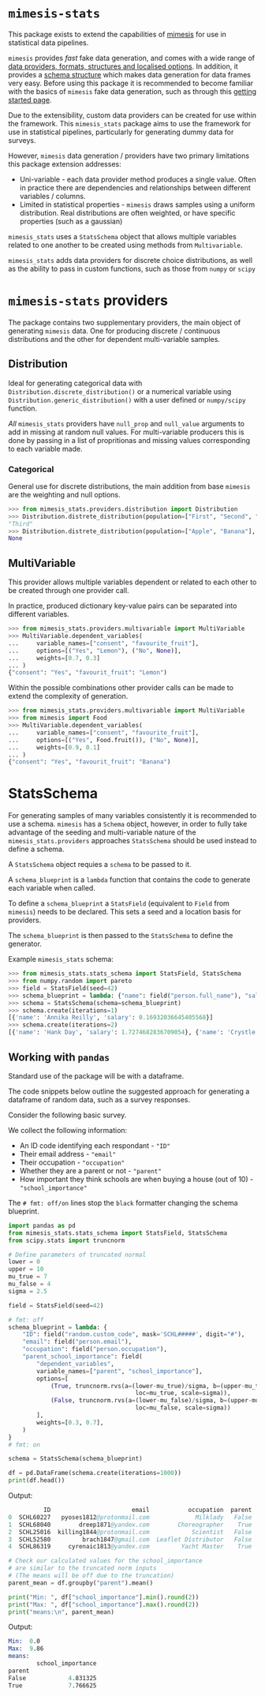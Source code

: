 
# `mimesis-stats`

This package exists to extend the capabilities of [mimesis](https://mimesis.readthedocs.io/index.html) for use in statistical data pipelines.

`mimesis` provides _fast_ fake data generation, and comes with a wide range of [data providers, formats, structures and localised options](https://mimesis.readthedocs.io/api.html). In addition, it provides a [schema structure](https://mimesis.readthedocs.io/getting_started.html#schema-and-fields) which makes data generation for data frames very easy. Before using this package it is recommended to become familiar with the basics of `mimesis` fake data generation, such as through this [getting started page](https://mimesis.readthedocs.io/getting_started.html).

Due to the extensibility, custom data providers can be created for use within the framework. This `mimesis_stats` package aims to use the framework for use in statistical pipelines, particularly for generating dummy data for surveys.

However, `mimesis` data generation / providers have two primary limitations this package extension addresses:

* Uni-variable - each data provider method produces a single value. Often in practice there are dependencies and relationships between different variables / columns.
* Limited in statistical properties - `mimesis` draws samples using a uniform distribution. Real distributions are often weighted, or have specific properties (such as a gaussian)

`mimesis_stats` uses a `StatsSchema` object that allows multiple variables related to one another to be created using methods from `Multivariable`.

`mimesis_stats` adds data providers for discrete choice distributions, as well as the ability to pass in custom functions, such as those from `numpy` or `scipy`

# `mimesis-stats` providers

The package contains two supplementary providers, the main object of generating `mimesis` data. One for producing discrete / continuous distributions and the other for dependent multi-variable samples.

## Distribution

Ideal for generating categorical data with `Distribution.discrete_distribution()` or a numerical variable using `Distribution.generic_distribution()` with a user defined or `numpy/scipy` function.

_All_ `mimesis_stats` providers have `null_prop` and `null_value` arguments to add in missing at random null values. For multi-variable producers this is done by passing in a list of propritionas and missing values corresponding to each variable made.

### Categorical

General use for discrete distributions, the main addition from base `mimesis` are the weighting and null options.

```python console
>>> from mimesis_stats.providers.distribution import Distribution
>>> Distribution.distrete_distribution(population=["First", "Second", "Third"], weights=[0.01, 0.01, 0.98])
"Third"
>>> Distribution.distrete_distribution(population=["Apple", "Banana"], weights=[0.5, 0.5], null_prop=1.0, null_value=None)
None
```

## MultiVariable

This provider allows multiple variables dependent or related to each other to be created through one provider call.

In practice, produced dictionary key-value pairs can be separated into different variables.

```python console
>>> from mimesis_stats.providers.multivariable import MultiVariable
>>> MultiVariable.dependent_variables(
...     variable_names=["consent", "favourite_fruit"],
...     options=[("Yes", "Lemon"), ("No", None)],
...     weights=[0.7, 0.3]
... )
{"consent": "Yes", "favourit_fruit": "Lemon")
```

Within the possible combinations other provider calls can be made to extend the complexity of generation.

```python console
>>> from mimesis_stats.providers.multivariable import MultiVariable
>>> from mimesis import Food
>>> MultiVariable.dependent_variables(
...     variable_names=["consent", "favourite_fruit"],
...     options=[("Yes", Food.fruit()), ("No", None)],
...     weights=[0.9, 0.1]
... )
{"consent": "Yes", "favourit_fruit": "Banana")
```

# StatsSchema

For generating samples of many variables consistently it is recommended to use a schema. `mimesis` has a `Schema` object, however, in order to fully take advantage of the seeding and multi-variable nature of the `mimesis_stats.providers` approaches `StatsSchema` should be used instead to define a schema.

A `StatsSchema` object requies a `schema` to be passed to it.

A `schema_blueprint` is a `lambda` function that contains the code to generate each variable when called.

To define a `schema_blueprint` a `StatsField` (equivalent to `Field` from `mimesis`) needs to be declared. This sets a seed and a location basis for providers.

The `schema_blueprint` is then passed to the `StatsSchema` to define the generator.

Example `mimesis_stats` schema:

```python console
>>> from mimesis_stats.stats_schema import StatsField, StatsSchema
>>> from numpy.random import pareto
>>> field = StatsField(seed=42)
>>> schema_blueprint = lambda: {"name": field("person.full_name"), "salary": field("generic_distribution", func=pareto, a=3)}
>>> schema = StatsSchema(schema=schema_blueprint)
>>> schema.create(iterations=1)
[{'name': 'Annika Reilly', 'salary': 0.16932036645405568}]
>>> schema.create(iterations=2)
[{'name': 'Hank Day', 'salary': 1.7274682836709054}, {'name': 'Crystle Osborn', 'salary': 0.5510238033601347}]
```

## Working with `pandas`

Standard use of the package will be with a dataframe.

The code snippets below outline the suggested approach for generating a dataframe of random data, such as a survey responses.

Consider the following basic survey.

We collect the following information:

* An ID code identifying each respondant - `"ID"`
* Their email address - `"email"`
* Their occupation - `"occupation"`
* Whether they are a parent or not - `"parent"`
* How important they think schools are when buying a house (out of 10) - `"school_importance"`

The `# fmt: off/on` lines stop the `black` formatter changing the schema blueprint.

```python
import pandas as pd
from mimesis_stats.stats_schema import StatsField, StatsSchema
from scipy.stats import truncnorm

# Define parameters of truncated normal
lower = 0
upper = 10
mu_true = 7
mu_false = 4
sigma = 2.5

field = StatsField(seed=42)

# fmt: off
schema_blueprint = lambda: {
    "ID": field("random.custom_code", mask='SCHL#####', digit="#"),
    "email": field("person.email"),
    "occupation": field("person.occupation"),
    "parent_school_importance": field(
        "dependent_variables",
        variable_names=["parent", "school_importance"],
        options=[
            (True, truncnorm.rvs(a=(lower-mu_true)/sigma, b=(upper-mu_true)/sigma, # fmt: off
                                    loc=mu_true, scale=sigma)),
            (False, truncnorm.rvs(a=(lower-mu_false)/sigma, b=(upper-mu_false)/sigma,
                                    loc=mu_false, scale=sigma))
        ],
        weights=[0.3, 0.7],
    )
}
# fmt: on

schema = StatsSchema(schema_blueprint)

df = pd.DataFrame(schema.create(iterations=1000))
print(df.head())
```
Output:
```s
          ID                       email           occupation  parent  school_importance
0  SCHL60227   pyoses1812@protonmail.com             Milklady   False           8.009516
1  SCHL68040        dreep1871@yandex.com        Choreographer    True           7.193181
2  SCHL25016  killing1844@protonmail.com            Scientist   False           6.773940
3  SCHL52580         brach1847@gmail.com  Leaflet Distributor   False           0.384972
4  SCHL86319     cyrenaic1813@yandex.com         Yacht Master    True           8.585937
```

```python
# Check our calculated values for the school_importance
# are similar to the truncated norm inputs
# (The means will be off due to the truncation)
parent_mean = df.groupby("parent").mean()

print("Min: ", df["school_importance"].min().round(2))
print("Max: ", df["school_importance"].max().round(2))
print("means:\n", parent_mean)
```
Output:
```s
Min:  0.0
Max:  9.86
means:
        school_importance
parent
False            4.831325
True             7.766625
```
